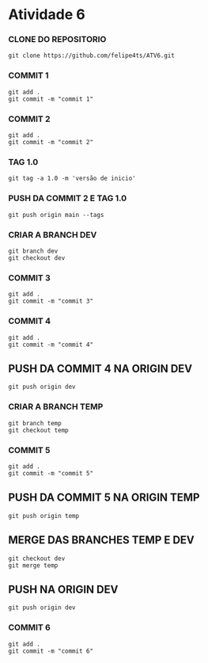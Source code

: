 # Atividade 6

### CLONE DO REPOSITORIO
`git clone https://github.com/felipe4ts/ATV6.git`

### COMMIT 1 
```
git add .
git commit -m "commit 1"

```

### COMMIT 2
```
git add .
git commit -m "commit 2"

```


### TAG 1.0
```
git tag -a 1.0 -m 'versão de inicio'

```

### PUSH DA COMMIT 2 E TAG 1.0
```
git push origin main --tags

```

### CRIAR A BRANCH DEV
```
git branch dev
git checkout dev

```

### COMMIT 3
```
git add .
git commit -m "commit 3"

```

### COMMIT 4
```
git add .
git commit -m "commit 4"

```

## PUSH DA COMMIT 4 NA ORIGIN DEV
```
git push origin dev

```

### CRIAR A BRANCH TEMP
```
git branch temp
git checkout temp

```

### COMMIT 5
```
git add .
git commit -m "commit 5"

```

## PUSH DA COMMIT 5 NA ORIGIN TEMP
```
git push origin temp

```

## MERGE DAS BRANCHES TEMP E DEV
```
git checkout dev
git merge temp

```

## PUSH NA ORIGIN DEV
```
git push origin dev

```

### COMMIT 6
```
git add .
git commit -m "commit 6"

```